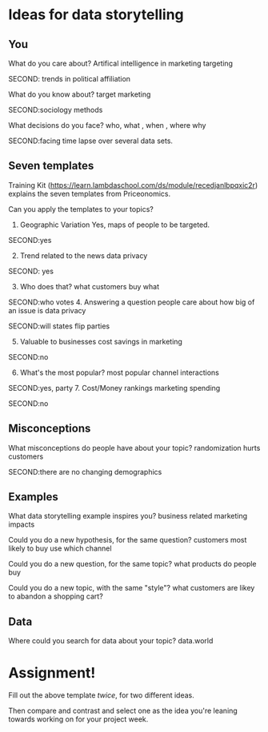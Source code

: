 # Ideas for data storytelling

## You

What do you care about?
Artifical intelligence in marketing targeting

SECOND: trends in political affiliation

What do you know about?
target marketing

SECOND:sociology methods

What decisions do you face?
who, what , when , where  why

SECOND:facing time lapse over several data sets.

## Seven templates

Training Kit (https://learn.lambdaschool.com/ds/module/recedjanlbpqxic2r) explains the seven templates from Priceonomics.

Can you apply the templates to your topics? 

1. Geographic Variation
Yes, maps of people to be targeted.

SECOND:yes

2. Trend related to the news
data privacy

SECOND: yes

3. Who does that?
what customers buy what

SECOND:who votes
4. Answering a question people care about
how big of an issue is data privacy

SECOND:will states flip parties

5. Valuable to businesses
cost savings in marketing

SECOND:no

6. What's the most popular?
most popular channel interactions

SECOND:yes, party
7. Cost/Money rankings
marketing spending

SECOND:no


## Misconceptions

What misconceptions do people have about your topic?
randomization hurts customers

SECOND:there are no changing demographics

## Examples

What data storytelling example inspires you?
business related marketing impacts

Could you do a new hypothesis, for the same question?
customers most likely to buy use which channel

Could you do a new question, for the same topic?
what products do people buy

Could you do a new topic, with the same "style"?
what customers are likey to abandon a shopping cart?

## Data

Where could you search for data about your topic?
data.world

# Assignment!

Fill out the above template *twice*, for two different ideas.

Then compare and contrast and select one as the idea you're leaning towards
working on for your project week.
